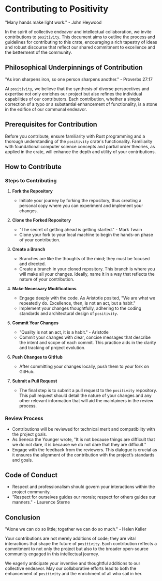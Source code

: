 # Contributing to Positivity

"Many hands make light work." - John Heywood

In the spirit of collective endeavor and intellectual collaboration, we invite contributions to `positivity`. This document aims to outline the process and guidelines for contributing to this crate, encouraging a rich tapestry of ideas and robust discourse that reflect our shared commitment to excellence and the betterment of the community.

## Philosophical Underpinnings of Contribution

"As iron sharpens iron, so one person sharpens another." - Proverbs 27:17

At `positivity`, we believe that the synthesis of diverse perspectives and expertise not only enriches our project but also refines the individual capabilities of our contributors. Each contribution, whether a simple correction of a typo or a substantial enhancement of functionality, is a stone in the edifice of our communal endeavor.

## Prerequisites for Contribution

Before you contribute, ensure familiarity with Rust programming and a thorough understanding of the `positivity` crate's functionality. Familiarity with foundational computer science concepts and partial order theories, as applied in the crate, will enhance the depth and utility of your contributions.

## How to Contribute

### Steps to Contributing

1. **Fork the Repository**
    - Initiate your journey by forking the repository, thus creating a personal copy where you can experiment and implement your changes.

2. **Clone the Forked Repository**
    - "The secret of getting ahead is getting started." - Mark Twain
    - Clone your fork to your local machine to begin the hands-on phase of your contribution.

3. **Create a Branch**
    - Branches are like the thoughts of the mind; they must be focused and directed.
    - Create a branch in your cloned repository. This branch is where you will make all your changes. Ideally, name it in a way that reflects the nature of your contribution.

4. **Make Necessary Modifications**
    - Engage deeply with the code. As Aristotle posited, "We are what we repeatedly do. Excellence, then, is not an act, but a habit."
    - Implement your changes thoughtfully, adhering to the coding standards and architectural design of `positivity`.

5. **Commit Your Changes**
    - "Quality is not an act, it is a habit." - Aristotle
    - Commit your changes with clear, concise messages that describe the intent and scope of each commit. This practice aids in the clarity and tracking of project evolution.

6. **Push Changes to GitHub**
    - After committing your changes locally, push them to your fork on GitHub.

7. **Submit a Pull Request**
    - The final step is to submit a pull request to the `positivity` repository. This pull request should detail the nature of your changes and any other relevant information that will aid the maintainers in the review process.

### Review Process

- Contributions will be reviewed for technical merit and compatibility with the project goals.
- As Seneca the Younger wrote, "It is not because things are difficult that we do not dare, it is because we do not dare that they are difficult."
- Engage with the feedback from the reviewers. This dialogue is crucial as it ensures the alignment of the contribution with the project’s standards and goals.

## Code of Conduct

- Respect and professionalism should govern your interactions within the project community.
- "Respect for ourselves guides our morals; respect for others guides our manners." - Laurence Sterne

## Conclusion

"Alone we can do so little; together we can do so much." - Helen Keller

Your contributions are not merely additions of code; they are vital interactions that shape the future of `positivity`. Each contribution reflects a commitment to not only the project but also to the broader open-source community engaged in this intellectual journey.

We eagerly anticipate your inventive and thoughtful additions to our collective endeavor. May our collaborative efforts lead to both the enhancement of `positivity` and the enrichment of all who sail in her.

